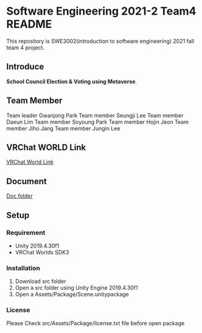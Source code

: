 # Software Engineering 2021-2 Team4 README

This repository is SWE3002(introduction to software engineering) 2021 fall team 4 project.

## Introduce

**School Council Election & Voting using Metaverse**.

## Team Member

Team leader Gwanjong Park
Team member Seungji Lee
Team member Daeun Lim
Team member Soyoung Park
Team member Hojin Jeon
Team member Jiho Jang
Team member Jungin Lee

## VRChat WORLD Link

[VRChat World Link](https://vrch.at/noah-crapgreet-769a3)

## Document

[Doc folder](https://github.com/pgj123/SE-2021-2-Team4/tree/main/docs)

## Setup

### Requirement

- Unity 2019.4.30f1
- VRChat Worlds SDK3

### Installation

1. Download src folder
2. Open a src folder using Unity Engine 2019.4.30f1
3. Open a Assets/Package/Scene.unitypackage

### License

Please Check src/Assets/Package/license.txt file before open package